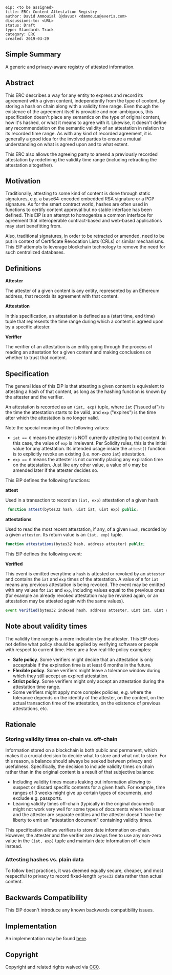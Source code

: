 ```
eip: <to be assigned>
title: ERC: Content Attestation Registry
author: David Ammouial (@davux) <dammouia@everis.com>
discussions-to: <URL>
status: Draft
type: Standards Track
category: ERC
created: 2019-03-29
```

## Simple Summary
A generic and privacy-aware registry of attested information.

## Abstract
This ERC describes a way for any entity to express and record its agreement with a given content, independently from the type of content, by storing a hash on chain along with a validity time range. Even though the existence of the agreement itself is provable and non-ambiguous, this specification doesn't place any semantics on the type of original content, how it's hashed, or what it means to agree with it. Likewise, it doesn't define any recommendation on the semantic validity of an attestation in relation to its recorded time range. As with any kind of recorded agreement, it is generally a good idea for the involved parties to ensure a mutual understanding on what is agreed upon and to what extent.

This ERC also allows the agreeing party to amend a previously recorded attestation by redefining the validity time range (including retracting the attestation altogether).

## Motivation
Traditionally, attesting to some kind of content is done through static signatures, e.g. a base64-encoded embedded RSA signature or a PGP signature. As for the smart contract world, hashes are often used in functions to certify content approval but no stable interface has been defined. This EIP is an attempt to homogenize a common interface for agreement that interoperable contract-based and web-based applications may start benefitting from.

Also, traditional signatures, in order to be retracted or amended, need to be put in context of Certificate Revocation Lists (CRLs) or similar mechanisms. This EIP attempts to leverage blockchain technology to remove the need for such centralized databases.

## Definitions

**Attester**

The attester of a given content is any entity, represented by an Ethereum address, that records its agreement with that content.

**Attestation**

In this specification, an attestation is defined as a (start time, end time) tuple that represents the time range during which a content is agreed upon by a specific attester.

**Verifier**

The verifier of an attestation is an entity going through the process of reading an attestation for a given content and making conclusions on whether to trust that content.

## Specification

The general idea of this EIP is that attesting a given content is equivalent to attesting a hash of that content, as long as the hashing function is known by the attester and the verifier.

An attestation is recorded as an `(iat, exp)` tuple, where `iat` ("issued at") is the time the attestation starts to be valid, and `exp` ("expires") is the time after which the attestation is no longer valid.

Note the special meaning of the following values:

- `iat == 0` means the attester is NOT currently attesting to that content. In this case, the value of `exp` is irrelevant. Per Solidity rules, this is the initial value for any attestation. Its intended usage inside the `attest()` function is to explicitly revoke an existing (i.e. non-zero `iat`) attestation.
- `exp == 0` means the attester is not currently placing any expiration time on the attestation. Just like any other value, a value of `0` may be amended later if the attester decides so.

This EIP defines the following functions:

**attest**

Used in a transaction to record an `(iat, exp)` attestation of a given hash.

```js
 function attest(bytes32 hash, uint iat, uint exp) public;
```

**attestations**

Used to read the most recent attestation, if any, of a given `hash`, recorded by a given `attester`. Its return value is an `(iat, exp)` tuple.

```js
function attestations(bytes32 hash, address attester) public;
```

This EIP defines the following event:

**Verified**

This event is emitted everytime a `hash` is attested or revoked by an `attester` and contains the `iat` and `exp` times of the attestation. A value of `0` for `iat` means any previous attestation is being revoked. The event may be emitted with any values for `iat` and `exp`, including values equal to the previous ones (for example an already revoked attestation may be revoked again, or an attestation may be attested again with the same values).

```js
event Verified(bytes32 indexed hash, address attester, uint iat, uint exp);
```

## Note about validity times

The validity time range is a mere indication by the attester. This EIP does not define what policy should be applied by verifying software or people with respect to current time. Here are a few real-life policy examples:

- **Safe policy**. Some verifiers might decide that an attestation is only acceptable if the expiration time is at least 6 months in the future.
- **Flexible policy**. Some verifiers might leave a tolerance window during which they still accept an expired attestation.
- **Strict policy**. Some verifiers might only accept an attestation during the attestation time range.
- Some verifiers might apply more complex policies, e.g. where the tolerance depends on the identity of the attester, on the content, on the actual transaction time of the attestation, on the existence of previous attestations, etc.

## Rationale

### Storing validity times on-chain vs. off-chain
Information stored on a blockchain is both public and permanent, which makes it a crucial decision to decide what to store and what not to store. For this reason, a balance should always be seeked between privacy and usefulness. Specifically, the decision to include validity times on chain rather than in the original content is a result of that subjective balance:

- Including validity times means leaking out information allowing to suspect or discard specific contents for a given hash. For example, time ranges of 3 weeks might give up certain types of documents, and exclude e.g. passports.
- Leaving validity times off-chain (typically in the original document) might not work very well for some types of documents where the issuer and the attester are separate entities and the attester doesn't have the liberty to emit an "attestation document" containing validity times.

This specification allows verifiers to store date information on-chain. However, the attester and the verifier are always free to use any non-zero value in the `(iat, exp)` tuple and maintain date information off-chain instead.

### Attesting hashes vs. plain data
To follow best practices, it was deemed equally secure, cheaper, and most respectful to privacy to record fixed-length `bytes32` data rather than actual content.

## Backwards Compatibility
This EIP doesn't introduce any known backwards compatibility issues.

## Implementation
An implementation may be found [here](https://gitlab.com/MyTrust/developer/blob/master/contracts/AttestationRegistry.sol).

## Copyright
Copyright and related rights waived via [CC0](https://creativecommons.org/publicdomain/zero/1.0/).